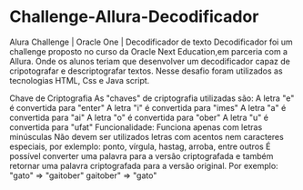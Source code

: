 # Challenge-Allura-Decodificador
Alura Challenge | Oracle One | Decodificador de texto 
Decodificador foi um challenge proposto no curso da Oracle Next Education,em parceria com a Allura. Onde os alunos teriam que desenvolver um decodificador capaz de cripotografar e descriptografar textos. Nesse desafio foram utilizados as tecnologias HTML, Css e Java script.

Chave de Criptografia
As "chaves" de criptografia utilizadas são:
A letra "e" é convertida para "enter"
A letra "i" é convertida para "imes"
A letra "a" é convertida para "ai"
A letra "o" é convertida para "ober"
A letra "u" é convertida para "ufat"
Funcionalidade:
Funciona apenas com letras minúsculas
Não devem ser utilizados letras com acentos nem caracteres especiais, por exlemplo: ponto, vírgula, hastag, arroba, entre outros
É possível converter uma palavra para a versão criptografada e também retornar uma palavra criptografada para a versão original.
Por exemplo: "gato" => "gaitober" gaitober" => "gato"
